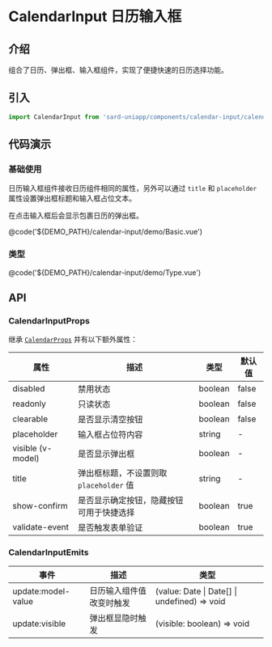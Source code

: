 # CalendarInput 日历输入框

## 介绍

组合了日历、弹出框、输入框组件，实现了便捷快速的日历选择功能。

## 引入

```ts
import CalendarInput from 'sard-uniapp/components/calendar-input/calendar-input.vue'
```

## 代码演示

### 基础使用

日历输入框组件接收日历组件相同的属性，另外可以通过 `title` 和 `placeholder` 属性设置弹出框标题和输入框占位文本。

在点击输入框后会显示包裹日历的弹出框。

@code('${DEMO_PATH}/calendar-input/demo/Basic.vue')

### 类型

@code('${DEMO_PATH}/calendar-input/demo/Type.vue')

## API

### CalendarInputProps

继承 [`CalendarProps`](./#/components/calendar#CalendarProps) 并有以下额外属性：

| 属性              | 描述                                     | 类型    | 默认值 |
| ----------------- | ---------------------------------------- | ------- | ------ |
| disabled          | 禁用状态                                 | boolean | false  |
| readonly          | 只读状态                                 | boolean | false  |
| clearable         | 是否显示清空按钮                         | boolean | false  |
| placeholder       | 输入框占位符内容                         | string  | -      |
| visible (v-model) | 是否显示弹出框                           | boolean | -      |
| title             | 弹出框标题，不设置则取 `placeholder` 值  | string  | -      |
| show-confirm      | 是否显示确定按钮，隐藏按钮可用于快捷选择 | boolean | true   |
| validate-event    | 是否触发表单验证                         | boolean | true   |

### CalendarInputEmits

| 事件               | 描述                     | 类型                                         |
| ------------------ | ------------------------ | -------------------------------------------- |
| update:model-value | 日历输入组件值改变时触发 | (value: Date \| Date[] \| undefined) => void |
| update:visible     | 弹出框显隐时触发         | (visible: boolean) => void                   |
